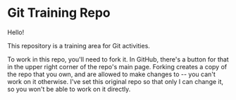# Git Training Repo

Hello!

This repository is a training area for Git activities.

To work in this repo, you'll need to fork it. In GitHub, there's a button for
that in the upper right corner of the repo's main page. Forking creates a copy
of the repo that you own, and are allowed to make changes to -- you can't work
on it otherwise. I've set this original repo so that only I can change it, so
you won't be able to work on it directly.

